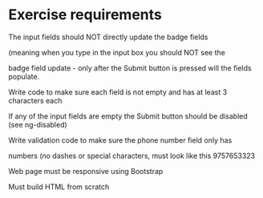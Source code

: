 Exercise requirements
=====================

The input fields should NOT directly update the badge fields 

(meaning when you type in the input box you should NOT see the 

badge field update - only after the Submit button is pressed will the fields populate.

Write code to make sure each field is not empty and has at least 3 characters each

If any of the input fields are empty the Submit button should be disabled (see ng-disabled)

Write validation code to make sure the phone number field only has 

numbers (no dashes or special characters, must look like this 9757653323

Web page must be responsive using Bootstrap

Must build HTML from scratch
